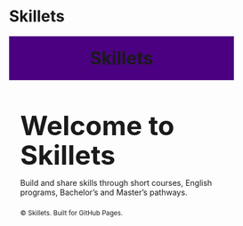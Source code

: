 # Skillets
<!DOCTYPE html><html lang="en">
<head>
  <meta charset="utf-8" />
  <meta name="viewport" content="width=device-width, initial-scale=1" />
  <title>Skillets — GitHub Pages</title>
  <meta name="description" content=" Simple, mobile‑friendly website template with a purple background and left-aligned title." />
  <link href="https://fonts.googleapis.com/css2?family=Inter:wght@400;600;700&display=swap" rel="stylesheet">
  <style>
    : root{
      --bg: #4b0082; /* purple background */
      --muted: #d1b3ff;
      --text: #ffffff;
      --accent: #ffccff;
      --shadow: 0 10px 30px rgba(0,0,0,.35);
      --radius: 16px;
      --maxw: 1100px;
    }
    *{box-sizing:border-box}
    html,body{height:100%}
    body{margin:0; font-family: Inter,system-ui, Segoe UI, Roboto, Helvetica, Arial, sans-serif; color: var(--text); background: var(--bg)}
    a{color:var(--accent); text-decoration:none}
    .container{max-width:var(--maxw); margin-inline:auto; padding:0 20px}header{padding:20px; background:rgba(75,0,130,1)}
.brand-title{font-size:2rem; font-weight:700; text-align:left; color:var(--text)}

.hero{padding:64px 0 32px;}
.hero h1{font-size:clamp(28px, 6vw, 48px); line-height:1.1; margin:0 0 14px; text-align:left}
.hero p{max-width:720px; color:var(--muted); margin:0 0 22px}

footer{border-top:1px solid rgba(255,255,255,.2); padding:24px 0; color:var(--muted); text-align:center}

  </style>
</head>
<body>
  <header>
    <div class="container">
      <span class="brand-title">Skillets</span>
    </div>
  </header>  <main id="top">
    <section class="hero">
      <div class="container">
        <h1>Welcome to Skillets</h1>
        <p>Build and share skills through short courses, English programs, Bachelor’s and Master’s pathways.</p>
      </div>
    </section>
  </main>  <footer>
    <div class="container">
      <small>© <span id="year"></span> Skillets. Built for GitHub Pages.</small>
    </div>
  </footer>  <script>
    document.getElementById('year').textContent = new Date().getFullYear();
  </script></body>
</html>
